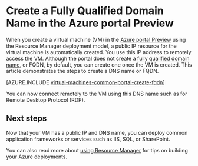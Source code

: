 <properties
   pageTitle="Create FQDN for a VM in Azure portal | Azure"
   description="Learn how to create a Fully Qualified Domain Name or FQDN for a Resource Manager based virtual machine in the Azure portal."
   services="virtual-machines-windows"
   documentationCenter=""
   authors="iainfoulds"
   manager="timlt"
   editor="tysonn"
   tags="azure-resource-manager"/>

<tags
   ms.service="virtual-machines-windows"
   ms.devlang="na"
   ms.topic="article"
   ms.tgt_pltfrm="vm-windows"
   ms.workload="infrastructure-services"
   ms.date="08/24/2016"
   wacn.date=""
   ms.author="iainfou"/>

# Create a Fully Qualified Domain Name in the Azure portal Preview
When you create a virtual machine (VM) in the [Azure portal Preview](https://portal.azure.cn) using the Resource Manager deployment model, a public IP resource for the virtual machine is automatically created. You use this IP address to remotely access the VM. Although the portal does not create a [fully qualified domain name](https://en.wikipedia.org/wiki/Fully_qualified_domain_name), or FQDN, by default, you can create one once the VM is created. This article demonstrates the steps to create a DNS name or FQDN.

[AZURE.INCLUDE [virtual-machines-common-portal-create-fqdn](../../includes/virtual-machines-common-portal-create-fqdn.md)]

You can now connect remotely to the VM using this DNS name such as for Remote Desktop Protocol (RDP).

## Next steps
Now that your VM has a public IP and DNS name, you can deploy common application frameworks or services such as IIS, SQL, or SharePoint.

You can also read more about [using Resource Manager](../azure-resource-manager/documentation/articles/resource-group-overview) for tips on building your Azure deployments.